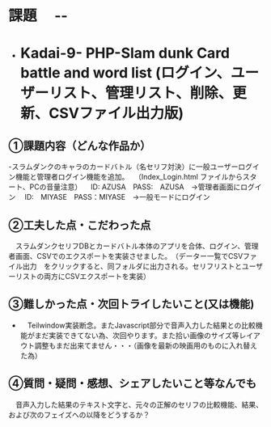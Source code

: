 # 課題　 --
- # Kadai-9- PHP-Slam dunk Card battle and word list (ログイン、ユーザーリスト、管理リスト、削除、更新、CSVファイル出力版)

## ①課題内容（どんな作品か）
-スラムダンクのキャラのカードバトル（名セリフ対決）に一般ユーザーログイン機能と管理者ログイン機能を追加。
　（Index_Login.html ファイルからスタート、PCの音量注意）
　ID: AZUSA　PASS:　AZUSA　→管理者画面にログイン
　ID:　MIYASE　PASS：MIYASE　→一般モードにログイン

## ②工夫した点・こだわった点
　スラムダンクセリフDBとカードバトル本体のアプリを合体、ログイン、管理者画面、CSVでのエクスポートを実装させました。　（データー一覧でCSVファイル出力　をクリックすると、同フォルダに出力される。セリフリストとユーザーリストの両方にCSVエクスポートを実装）

## ③難しかった点・次回トライしたいこと(又は機能)
- 　Teilwindow実装断念。またJavascript部分で音声入力した結果との比較機能がまだ実装できてない為、次回やります。また拾い画像のサイズ等レイアウト調整もまだ出来てません・・・（画像を最新の映画用のものに入れ替えた為）
## ④質問・疑問・感想、シェアしたいこと等なんでも
　音声入力した結果のテキスト文字と、元々の正解のセリフの比較機能、結果、および次のフェイズへの以降をどうするか？

　